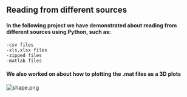## Reading from different sources

#### In the following project we have demonstrated about reading from different sources using Python, such as:
    -csv files
    -xls,xlsx files
    -zipped files
    -matlab files

#### We also worked on about how to plotting the .mat files as a 3D plots

![shape.png](attachment:shape.png)
